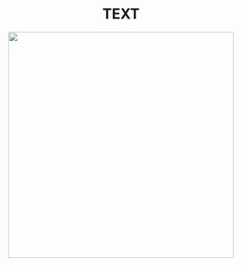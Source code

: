 <h1 align="center">TEXT</h1>

<p align="center">
<img src="https://64.media.tumblr.com/968f9cea89b87c6103c64f05fdd96f4c/53e24da29278c81e-ec/s540x810/b25b854b03a6a48832c518762e70f3e61f120584.gifv" width="450" >
</p>
